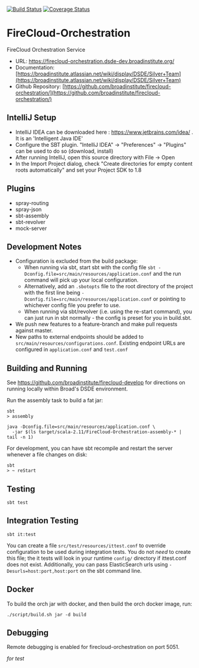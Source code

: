 [![Build Status](https://travis-ci.org/broadinstitute/firecloud-orchestration.svg?branch=develop)](https://travis-ci.org/broadinstitute/firecloud-orchestration?branch=develop)
[![Coverage Status](https://coveralls.io/repos/broadinstitute/firecloud-orchestration/badge.svg?branch=develop&service=github)](https://coveralls.io/github/broadinstitute/firecloud-orchestration?branch=develop)

# FireCloud-Orchestration
FireCloud Orchestration Service

* URL: https://firecloud-orchestration.dsde-dev.broadinstitute.org/
* Documentation: [https://broadinstitute.atlassian.net/wiki/display/DSDE/Silver+Team](https://broadinstitute.atlassian.net/wiki/display/DSDE/Silver+Team)
* Github Repository: [https://github.com/broadinstitute/firecloud-orchestration/](https://github.com/broadinstitute/firecloud-orchestration/)

## IntelliJ Setup
* IntelliJ IDEA can be downloaded here : https://www.jetbrains.com/idea/ . It is an 'Intelligent Java IDE'
* Configure the SBT plugin.  "IntelliJ IDEA" -> "Preferences" -> "Plugins" can be used to do so (download, install)
* After running IntelliJ, open this source directory with File -> Open
* In the Import Project dialog, check "Create directories for empty content roots automatically" and set your Project SDK to 1.8

## Plugins
* spray-routing
* spray-json
* sbt-assembly
* sbt-revolver
* mock-server

## Development Notes
* Configuration is excluded from the build package:
    - When running via sbt, start sbt with the config file `sbt -Dconfig.file=src/main/resources/application.conf` and the run command will pick up your local configuration.
    - Alternatively, add an `.sbotopts` file to the root directory of the project with the first line being `-Dconfig.file=src/main/resources/application.conf` or pointing to whichever config file you prefer to use.
    - When running via sbt/revolver (i.e. using the re-start command), you can just run in sbt normally - the config is preset for you in build.sbt.
* We push new features to a feature-branch and make pull requests against master.
* New paths to external endpoints should be added to `src/main/resources/configurations.conf`. Existing endpoint URLs are configured in `application.conf` and `test.conf`

## Building and Running

See https://github.com/broadinstitute/firecloud-develop for directions on running locally within Broad's DSDE environment.

Run the assembly task to build a fat jar:
```
sbt
> assembly
```

```
java -Dconfig.file=src/main/resources/application.conf \
  -jar $(ls target/scala-2.11/FireCloud-Orchestration-assembly-* | tail -n 1)
```

For development, you can have sbt recompile and restart the server whenever a file changes on disk:
```
sbt
> ~ reStart
```

## Testing

```
sbt test
```

## Integration Testing

```
sbt it:test
```
You can create a file `src/test/resources/ittest.conf` to override configuration to be used during integration tests.
You do not *need* to create this file; the it tests will look in your runtime `config/` directory if ittest.conf does
not exist. Additionally, you can pass ElasticSearch urls using `-Desurls=host:port,host:port` on the sbt command line.

## Docker

To build the orch jar with docker, and then build the orch docker image, run:
```
./script/build.sh jar -d build 
```

## Debugging

Remote debugging is enabled for firecloud-orchestration on port 5051.

*for test*

